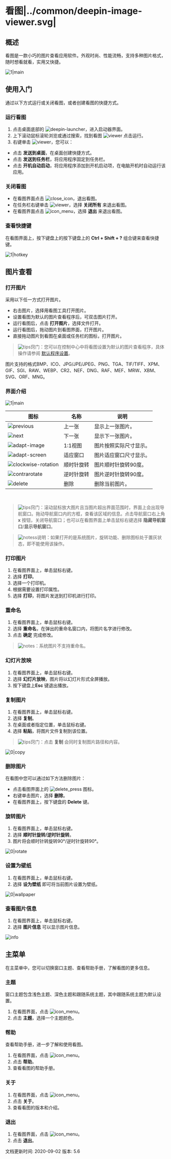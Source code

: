 # 看图|../common/deepin-image-viewer.svg|

## 概述


看图是一款小巧的图片查看应用软件。外观时尚、性能流畅，支持多种图片格式，随时想看就看，实用又快捷。

![1|main](jpg/main.png)

## 使用入门

通过以下方式运行或关闭看图，或者创建看图的快捷方式。

### 运行看图

1. 点击桌面底部的 ![deepin-launcher](icon/deepin-launcher.svg)，进入启动器界面。
2. 上下滚动鼠标滚轮浏览或通过搜索，找到看图 ![viewer](icon/deepin-image-viewer.svg) 点击运行。
3. 右键单击 ![viewer](icon/deepin-image-viewer.svg)，您可以：
 - 点击 **发送到桌面**，在桌面创建快捷方式。
 - 点击 **发送到任务栏**，将应用程序固定到任务栏。
 - 点击 **开机自动启动**，将应用程序添加到开机启动项，在电脑开机时自动运行该应用。


### 关闭看图

- 在看图界面点击 ![close_icon](icon/close_icon.svg)，退出看图。
- 在任务栏右键单击 ![viewer](icon/deepin-image-viewer.svg)，选择 **关闭所有** 来退出看图。
- 在看图界面点击 ![icon_menu](icon/icon_menu.svg)，选择 **退出** 来退出看图。

### 查看快捷键

在看图界面上，按下键盘上的按下键盘上的 **Ctrl + Shift + ?** 组合键来查看快捷键。

![1|hotkey](jpg/hotkey.png)

## 图片查看

### 打开图片
采用以下任一方式打开图片。
- 右击图片，选择用看图工具打开图片。
- 设置看图为默认的图片查看程序后，可双击图片打开。
- 运行看图后，点击 **打开图片**，选择文件打开。
- 运行看图后，拖动图片到看图界面，打开图片。
- 直接拖动图片到看图在桌面或任务栏的图标，打开图片。

> ![tips](icon/tips.svg)窍门：您可以在控制中心中将看图设置为默认的图片查看程序，具体操作请参阅 [默认程序设置](dman:///dde#默认程序设置)。

图片支持的格式BMP、ICO、JPG/JPE/JPEG、PNG、TGA、TIF/TIFF、XPM、GIF、SGI、RAW、WEBP、CR2、NEF、DNG、RAF、MEF、MRW、XBM、SVG、ORF、MNG。

### 界面介绍

![1|main](jpg/main.png)

| 图标                                               | 名称       | 说明                   |
| -------------------------------------------------- | ---------- | ---------------------- |
| ![previous](icon/previous.svg)                     | 上一张     | 显示上一张图片。       |
| ![next](icon/next.svg)                             | 下一张     | 显示下一张图片。       |
| ![adapt-image](icon/adapt-image.svg)               | 1:1视图    | 图片按照实际尺寸显示。 |
| ![adapt-screen](icon/adapt-screen.svg)             | 适应窗口   | 图片适应窗口尺寸显示。 |
| ![clockwise-rotation](icon/clockwise-rotation.svg) | 顺时针旋转 | 图片顺时针旋转90度。   |
| ![contrarotate](icon/contrarotate.svg)             | 逆时针旋转 | 图片逆时针旋转90度。   |
| ![delete](icon/delete.svg)                         | 删除       | 删除当前图片。         |

&nbsp;&nbsp;&nbsp;&nbsp;&nbsp;&nbsp;&nbsp;&nbsp;&nbsp;&nbsp;&nbsp;&nbsp;&nbsp;
> ![tips](icon/tips.svg)窍门：滚动鼠标放大图片且当图片超出界面范围时，界面上会出现导航窗口。拖动导航窗口内的方框，查看该区域的信息。点击导航窗口右上角 **x** 按钮，关闭导航窗口；也可以在看图界面上单击鼠标右键选择 **隐藏导航窗口**/**显示导航窗口**。

> ![notess](icon/notes.svg)说明：如果打开的是系统图片，旋转功能、删除图标处于置灰状态，即不能使用该操作。



### 打印图片

1. 在看图界面上，单击鼠标右键。
2. 选择 **打印**。
3. 选择一个打印机。
4. 根据需要设置打印属性。
5. 选择 **打印**，将图片发送到打印机进行打印。


### 重命名

1. 在看图界面上，单击鼠标右键。
2. 选择 **重命名**，在弹出的重命名窗口内，将图片名字进行修改。
3. 点击 **确定** 完成修改。
>![notes](icon/notes.svg)：系统图片不支持重命名。

### 幻灯片放映

1. 在看图界面上，单击鼠标右键。
2. 选择 **幻灯片放映**，图片将以幻灯片形式全屏播放。
4. 按下键盘上**Esc** 键退出播放。


### 复制图片

1. 在看图界面上，单击鼠标右键。
2. 选择 **复制**。
3. 在桌面或者指定位置，单击鼠标右键。
4. 选择 **粘贴**，将图片文件复制到该位置。

> ![tips](icon/tips.svg)窍门：点击 **复制** 会同时复制图片路径和内容。

![0|copy](jpg/copy.png)

### 删除图片

在看图中您可以通过如下方法删除图片：

- 点击看图界面上的 ![delete_press](icon/delete.svg) 图标。
- 右键单击图片，选择 **删除**。
- 在看图界面上，按下键盘的 **Delete** 键。

### 旋转图片

1. 在看图界面上，单击鼠标右键。
2. 选择 **顺时针旋转/逆时针旋转**。
3. 图片将会顺时针转旋转90°/逆时针旋转90°。

![0|rotate](jpg/rotate.png)


### 设置为壁纸

1. 在看图界面上，单击鼠标右键。
2. 选择 **设为壁纸** 即可将当前图片设置为壁纸。

![0|wallpaper](jpg/wallpaper.png)


### 查看图片信息

1. 在看图界面上，单击鼠标右键。
2. 选择 **图片信息** 可以显示图片信息。

![info](jpg/info.png)

## 主菜单

在主菜单中，您可以切换窗口主题、查看帮助手册，了解看图的更多信息。

### 主题

窗口主题包含浅色主题、深色主题和跟随系统主题，其中跟随系统主题为默认设置。

1. 在看图界面，点击 ![icon_menu](icon/icon_menu.svg)。
2. 点击 **主题**，选择一个主题颜色。

### 帮助

查看帮助手册，进一步了解和使用看图。

1. 在看图界面，点击 ![icon_menu](icon/icon_menu.svg)。
2. 点击 **帮助**。
3. 查看看图的帮助手册。

### 关于

1. 在看图界面，点击 ![icon_menu](icon/icon_menu.svg)。
2. 点击 **关于**。
3. 查看看图的版本和介绍。

### 退出

1. 在看图界面，点击 ![icon_menu](icon/icon_menu.svg)。
2. 点击 **退出**。   

<div class="version-info"><span>文档更新时间: 2020-09-02</span><span> 版本: 5.6</span></div>